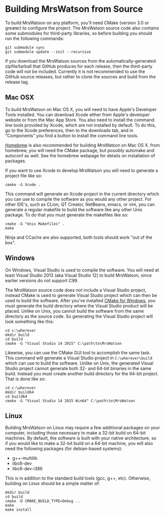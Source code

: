 Building MrsWatson from Source
==============================

To build MrsWatson on any platform, you'll need CMake (version 3.0 or greater)
to configure the project. The MrsWatson source code also contains some
submodules for third-party libraries, so before building you should run the
following commands:

    git submodule sync
    git submodule update --init --recursive

If you download the MrsWatson sources from the automatically-generated
zipfile/tarball that GitHub produces for each release, then the third-party code
will not be included. Currently it is not recommended to use the GitHub source
releases, but rather to clone the sources and build from the release tag.


Mac OSX
-------

To build MrsWatson on Mac OS X, you will need to have Apple's Developer Tools
installed. You can download Xcode either from Apple's developer website or from
the Mac App Store. You also need to install the command line tools provided by
Xcode, which are not installed by default. To do this, go to the Xcode
preferences, then to the downloads tab, and in "Components" you find a button to
install the command line tools.

[Homebrew][homebrew] is also recommended for building MrsWatson on Mac OS X.
from homebrew, you will need the CMake package, but possibly automake and
autoconf as well. See the homebrew webpage for details on installation of
packages.

If you want to use Xcode to develop MrsWatson you will need to generate a
project file like so:

    cmake -G Xcode .

This command will generate an Xcode project in the current directory which you
can use to compile the software as you would any other project. For other IDE's,
such as CLion, QT Creator, NetBeans, emacs, or vim, you can generate a regular
makefile to build the software like any other Unix package. To do that you must
generate the makefiles like so:

    cmake -G "Unix Makefiles" .
    make

Ninja and CCache are also supported, both tools should work "out of the box".


Windows
-------

On Windows, Visual Studio is used to compile the software. You will need at
least Visual Studio 2013 (aka Visual Studio 12) to build MrsWatson, since
earlier versions do not support C99.

The MrsWatson source code does not include a Visual Studio project, instead
CMake is used to generate Visual Studio project which can then be used to build
the software. After you've installed [CMake for Windows][cmake], you must
generate the build directory where the Visual Studio product will be placed.
Unlike on Unix, you cannot build the software from the same directory as the
source code.  So generating the Visual Studio project will look something like
this:

    cd c:\wherever
    mkdir build
    cd build
    cmake -G "Visual Studio 14 2015" C:\path\to\MrsWatson

Likewise, you can use the CMake GUI tool to accomplish the same task. This
command will generate a Visual Studio project in `C:\wherever\build` which can
use to build the software. Unlike on Unix, the generated Visual Studio project
cannot generate both 32- and 64-bit binaries in the same build. Instead you must
create another build directory for the 64-bit project. That is done like so:

    cd c:\wherever
    mkdir build64
    cd build64
    cmake -G "Visual Studio 14 2015 Win64" C:\path\to\MrsWatson


Linux
-----

Building MrsWatson on Linux may require a few additional packages on your
computer, including those necessary to make a 32-bit build on 64-bit machines.
By default, the software is built with your native architecture, so if you would
like to make a 32-bit build on a 64-bit machine, you will also need the
following packages (for debian-based systems):

  * g++-multilib
  * libc6-dev
  * libc6-dev-i386

This is in addition to the standard build tools (gcc, g++, etc). Otherwise,
building on Linux should be a simple matter of:

    mkdir build
    cd build
    cmake -D CMAKE_BUILD_TYPE=Debug ..
    make
    make install


[homebrew]: http://brew.sh
[cmake]: http://www.cmake.org/download/
